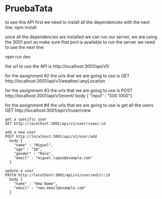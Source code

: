# PruebaTata

to use this API first we need to install all the dependencies with the next line:
  npm install
  
once all the dependencies are installed we can run our server, we are using the 3001 port so make sure that port is available
to run the server we need to use the next line:

  npm run dev
  
the url to use the API is
  http://localhost:3001/api/v1/
  
  for the assignment #2 the urls that we are going to use is
  GET http://localhost:3001/api/v1/weather/:anyLocation
    
  for the assignment #3 the urls that we are going to use is
  POST  http://localhost:3001/api/v1/event/
    body { "input" : "500 1000"}
  
  for the assignment #4 the urls that we are going to use is
    get all the users
    GET http://localhost:3001/api/v1/user/view
    
    get a specific user 
    GET http://localhost:3001/api/v1/user/view/:id
    
    add a new user
    POST http://localhost:3001/api/v1/user/add
      body {
        "name" : "Miguel",
        "age" : "26",
        "gender" : "Male",
        "email" : "miguel.lopez@example.com"
      }
      
    update a user
    PATCH http://localhost:3001/api/v1/user/edit/:id
      body {
        "name" : "New Name",
        "email" : "new.email@example.com"
      }
  
